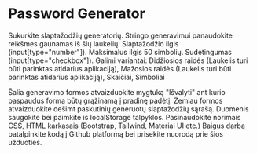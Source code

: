 # Password Generator

Sukurkite slaptažodžių generatorių.
Stringo generavimui panaudokite reikšmes gaunamas iš šių laukelių:
Slaptažodžio ilgis (input[type="number"]). Maksimalus ilgis 50 simbolių.
Sudėtingumas (input[type="checkbox"]). Galimi variantai:
Didžiosios raidės (Laukelis turi būti parinktas atidarius aplikaciją),
Mažosios raidės (Laukelis turi būti parinktas atidarius aplikaciją),
Skaičiai,
Simboliai

Šalia generavimo formos atvaizduokite mygtuką "Išvalyti" ant kurio paspaudus forma būtų grąžinamą į pradinę padėtį.
Žemiau formos atvaizduokite dešimt paskutinių generuotų slaptažodžių sąrašą.
Duomenis saugokite bei paimkite iš localStorage talpyklos.
Pasinaudokite norimais CSS, HTML karkasais (Bootstrap, Tailwind, Material UI etc.)
Baigus darbą patalpinkite kodą į Github platformą bei prisekite nuorodą prie šios užduoties.
